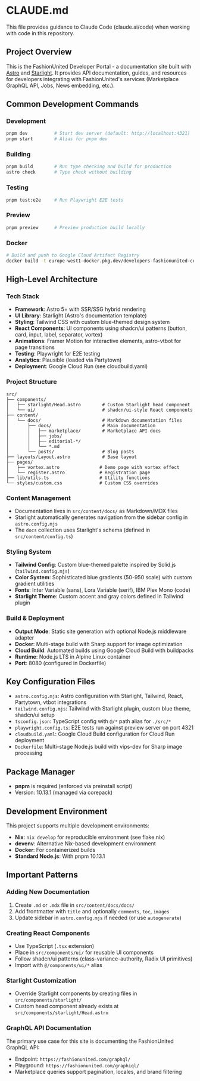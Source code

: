 # CLAUDE.md

This file provides guidance to Claude Code (claude.ai/code) when working with code in this repository.

## Project Overview

This is the FashionUnited Developer Portal - a documentation site built with [Astro](https://astro.build/) and [Starlight](https://starlight.astro.build/). It provides API documentation, guides, and resources for developers integrating with FashionUnited's services (Marketplace GraphQL API, Jobs, News embedding, etc.).

## Common Development Commands

### Development
```bash
pnpm dev          # Start dev server (default: http://localhost:4321)
pnpm start        # Alias for pnpm dev
```

### Building
```bash
pnpm build        # Run type checking and build for production
astro check       # Type check without building
```

### Testing
```bash
pnpm test:e2e     # Run Playwright E2E tests
```

### Preview
```bash
pnpm preview      # Preview production build locally
```

### Docker
```bash
# Build and push to Google Cloud Artifact Registry
docker build -t europe-west1-docker.pkg.dev/developers-fashionunited-com/developersite/ssrastrofrontend:latest . && docker push europe-west1-docker.pkg.dev/developers-fashionunited-com/developersite/ssrastrofrontend:latest
```

## High-Level Architecture

### Tech Stack
- **Framework**: Astro 5+ with SSR/SSG hybrid rendering
- **UI Library**: Starlight (Astro's documentation template)
- **Styling**: Tailwind CSS with custom blue-themed design system
- **React Components**: UI components using shadcn/ui patterns (button, card, input, label, separator, vortex)
- **Animations**: Framer Motion for interactive elements, astro-vtbot for page transitions
- **Testing**: Playwright for E2E testing
- **Analytics**: Plausible (loaded via Partytown)
- **Deployment**: Google Cloud Run (see cloudbuild.yaml)

### Project Structure

```
src/
├── components/
│   ├── starlight/Head.astro        # Custom Starlight head component
│   └── ui/                         # shadcn/ui-style React components
├── content/
│   └── docs/                       # Markdown documentation files
│       ├── docs/                   # Main documentation
│       │   ├── marketplace/        # Marketplace API docs
│       │   ├── jobs/
│       │   ├── editorial-*/
│       │   └── *.md
│       └── posts/                  # Blog posts
├── layouts/Layout.astro            # Base layout
├── pages/
│   ├── vortex.astro               # Demo page with vortex effect
│   └── register.astro             # Registration page
├── lib/utils.ts                   # Utility functions
└── styles/custom.css              # Custom CSS overrides
```

### Content Management

- Documentation lives in `src/content/docs/` as Markdown/MDX files
- Starlight automatically generates navigation from the sidebar config in `astro.config.mjs`
- The `docs` collection uses Starlight's schema (defined in `src/content/config.ts`)

### Styling System

- **Tailwind Config**: Custom blue-themed palette inspired by Solid.js (`tailwind.config.mjs`)
- **Color System**: Sophisticated blue gradients (50-950 scale) with custom gradient utilities
- **Fonts**: Inter Variable (sans), Lora Variable (serif), IBM Plex Mono (code)
- **Starlight Theme**: Custom accent and gray colors defined in Tailwind plugin

### Build & Deployment

- **Output Mode**: Static site generation with optional Node.js middleware adapter
- **Docker**: Multi-stage build with Sharp support for image optimization
- **Cloud Build**: Automated builds using Google Cloud Build with buildpacks
- **Runtime**: Node.js LTS in Alpine Linux container
- **Port**: 8080 (configured in Dockerfile)

## Key Configuration Files

- `astro.config.mjs`: Astro configuration with Starlight, Tailwind, React, Partytown, vtbot integrations
- `tailwind.config.mjs`: Tailwind with Starlight plugin, custom blue theme, shadcn/ui setup
- `tsconfig.json`: TypeScript config with `@/*` path alias for `./src/*`
- `playwright.config.ts`: E2E tests run against preview server on port 4321
- `cloudbuild.yaml`: Google Cloud Build configuration for Cloud Run deployment
- `Dockerfile`: Multi-stage Node.js build with vips-dev for Sharp image processing

## Package Manager

- **pnpm** is required (enforced via preinstall script)
- Version: 10.13.1 (managed via corepack)

## Development Environment

This project supports multiple development environments:
- **Nix**: `nix develop` for reproducible environment (see flake.nix)
- **devenv**: Alternative Nix-based development environment
- **Docker**: For containerized builds
- **Standard Node.js**: With pnpm 10.13.1

## Important Patterns

### Adding New Documentation
1. Create `.md` or `.mdx` file in `src/content/docs/docs/`
2. Add frontmatter with `title` and optionally `comments`, `toc`, `images`
3. Update sidebar in `astro.config.mjs` if needed (or use `autogenerate`)

### Creating React Components
- Use TypeScript (`.tsx` extension)
- Place in `src/components/ui/` for reusable UI components
- Follow shadcn/ui patterns (class-variance-authority, Radix UI primitives)
- Import with `@/components/ui/*` alias

### Starlight Customization
- Override Starlight components by creating files in `src/components/starlight/`
- Custom head component already exists at `src/components/starlight/Head.astro`

### GraphQL API Documentation
The primary use case for this site is documenting the FashionUnited GraphQL API:
- Endpoint: `https://fashionunited.com/graphql/`
- Playground: `https://fashionunited.com/graphiql/`
- Marketplace queries support pagination, locales, and brand filtering